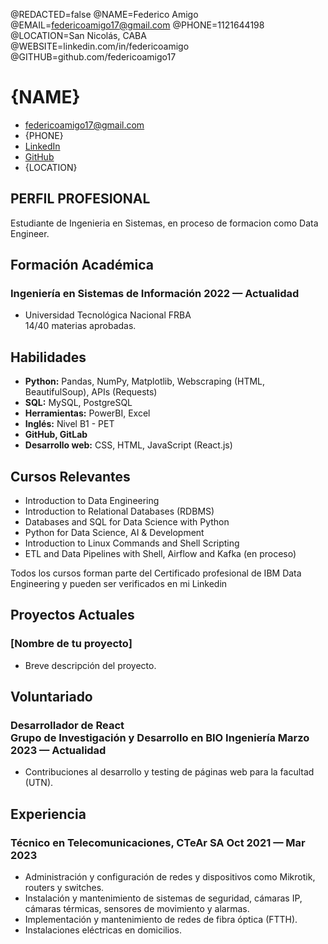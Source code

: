 @REDACTED=false
@NAME=Federico Amigo
@EMAIL=federicoamigo17@gmail.com
@PHONE=1121644198
@LOCATION=San Nicolás, CABA
@WEBSITE=linkedin.com/in/federicoamigo
@GITHUB=github.com/federicoamigo17

# {NAME}

<div class="section headerInfo">

- [federicoamigo17@gmail.com](mailto:federicoamigo17@gmail.com)
- {PHONE}
- [LinkedIn](https://linkedin.com/in/federicoamigo)
- [GitHub](https://github.com/federicoamigo17)
- {LOCATION}

</div>

## PERFIL PROFESIONAL

Estudiante de Ingenieria en Sistemas, en proceso de formacion como Data Engineer. 

## Formación Académica

### Ingeniería en Sistemas de Información <span class="spacer"></span> 2022 &mdash; Actualidad  


- Universidad Tecnológica Nacional FRBA <br>
  14/40 materias aprobadas.


## Habilidades

- **Python:** Pandas, NumPy, Matplotlib, Webscraping (HTML, BeautifulSoup), APIs (Requests)
- **SQL:** MySQL, PostgreSQL
- **Herramientas:** PowerBI, Excel
- **Inglés:** Nivel B1 - PET
- **GitHub, GitLab**
- **Desarrollo web:** CSS, HTML, JavaScript (React.js)



## Cursos Relevantes

- Introduction to Data Engineering
- Introduction to Relational Databases (RDBMS)
- Databases and SQL for Data Science with Python
- Python for Data Science, AI & Development
- Introduction to Linux Commands and Shell Scripting
- ETL and Data Pipelines with Shell, Airflow and Kafka (en proceso)

Todos los cursos forman parte del Certificado profesional de IBM Data Engineering y pueden ser verificados en mi Linkedin

## Proyectos Actuales

### [Nombre de tu proyecto]

- Breve descripción del proyecto.

## Voluntariado

### Desarrollador de React <br> Grupo de Investigación y Desarrollo en BIO Ingeniería<span class="spacer"></span> Marzo 2023 — Actualidad

- Contribuciones al desarrollo y testing de páginas web para la facultad (UTN).


## Experiencia

### Técnico en Telecomunicaciones, CTeAr SA <span class="spacer"></span> Oct 2021 &mdash; Mar 2023

- Administración y configuración de redes y dispositivos como Mikrotik, routers y switches.
- Instalación y mantenimiento de sistemas de seguridad, cámaras IP, cámaras térmicas, sensores de movimiento y alarmas.
- Implementación y mantenimiento de redes de fibra óptica (FTTH).
- Instalaciones eléctricas en domicilios.


